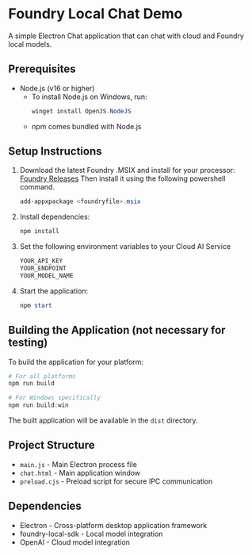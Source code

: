 # Foundry Local Chat Demo

A simple Electron Chat application that can chat with cloud and Foundry local models.

## Prerequisites

- Node.js (v16 or higher)
  - To install Node.js on Windows, run:
    ```powershell
    winget install OpenJS.NodeJS
    ```
  - npm comes bundled with Node.js

## Setup Instructions
1. Download the latest Foundry .MSIX and install for your processor:
   [Foundry Releases](https://github.com/microsoft/Foundry-Local/releases)
   Then install it using the following powershell command.
   ```powershell
   add-appxpackage <foundryfile>.msix
   ```
 
2. Install dependencies:
   ```powershell
   npm install
   ```

3. Set the following environment variables to your Cloud AI Service
   ```powershell
   YOUR_API_KEY
   YOUR_ENDPOINT
   YOUR_MODEL_NAME
   ```

4. Start the application:
   ```powershell
   npm start
   ```

## Building the Application (not necessary for testing)

To build the application for your platform:
```powershell
# For all platforms
npm run build

# For Windows specifically
npm run build:win
```

The built application will be available in the `dist` directory.

## Project Structure

- `main.js` - Main Electron process file
- `chat.html` - Main application window
- `preload.cjs` - Preload script for secure IPC communication

## Dependencies

- Electron - Cross-platform desktop application framework
- foundry-local-sdk - Local model integration
- OpenAI - Cloud model integration

